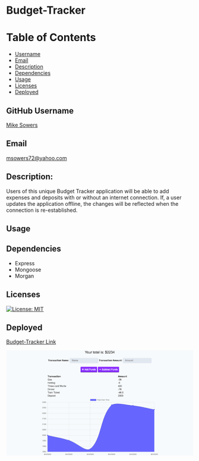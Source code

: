 # Budget-Tracker

# Table of Contents
- [Username](#username)
- [Email](#emial)
- [Description](#description)
- [Dependencies](#dependencies)
- [Usage](#usage)
- [Licenses](#licenses)
- [Deployed](#deployed)


## GitHub Username
[Mike Sowers](https://github.com/msowers72)

## Email
<msowers72@yahoo.com>

## Description:
Users of this unique Budget Tracker application will be able to add 
expenses and deposits with or without an internet connection. If, a 
user updates the application offline, the changes will be reflected when
the connection is re-established. 

## Usage


## Dependencies
* Express
* Mongoose
* Morgan
   

## Licenses 
[![License: MIT](https://img.shields.io/badge/License-MIT-yellow.svg)](https://opensource.org/licenses/MIT)
<!-- ![Tux, the Linux mascot](https://img.shields.io/badge/License-MIT-green) -->
  
 ## Deployed
 [Budget-Tracker Link](https://immense-bastion-84166.herokuapp.com/)
 
 
 ![images](./assets/total.png) 
 


































